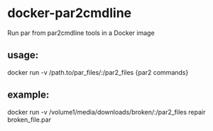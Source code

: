 # docker-par2cmdline
Run par from par2cmdline tools in a Docker image

## usage:
docker run -v /path.to/par_files/:/par2_files {par2 commands}

## example:
docker run -v /volume1/media/downloads/broken/:/par2_files repair broken_file.par

